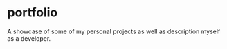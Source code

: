 # portfolio
A showcase of some of my personal projects as well as description myself as a developer.
